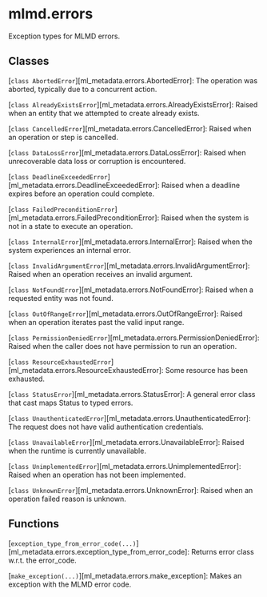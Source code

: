 # mlmd.errors

Exception types for MLMD errors.

## Classes

[`class AbortedError`][ml_metadata.errors.AbortedError]: The operation was aborted, typically due to a concurrent action.

[`class AlreadyExistsError`][ml_metadata.errors.AlreadyExistsError]: Raised when an entity that we attempted to create already exists.

[`class CancelledError`][ml_metadata.errors.CancelledError]: Raised when an operation or step is cancelled.

[`class DataLossError`][ml_metadata.errors.DataLossError]: Raised when unrecoverable data loss or corruption is encountered.

[`class DeadlineExceededError`][ml_metadata.errors.DeadlineExceededError]: Raised when a deadline expires before an operation could complete.

[`class FailedPreconditionError`][ml_metadata.errors.FailedPreconditionError]: Raised when the system is not in a state to execute an operation.

[`class InternalError`][ml_metadata.errors.InternalError]: Raised when the system experiences an internal error.

[`class InvalidArgumentError`][ml_metadata.errors.InvalidArgumentError]: Raised when an operation receives an invalid argument.

[`class NotFoundError`][ml_metadata.errors.NotFoundError]: Raised when a requested entity was not found.

[`class OutOfRangeError`][ml_metadata.errors.OutOfRangeError]: Raised when an operation iterates past the valid input range.

[`class PermissionDeniedError`][ml_metadata.errors.PermissionDeniedError]: Raised when the caller does not have permission to run an operation.

[`class ResourceExhaustedError`][ml_metadata.errors.ResourceExhaustedError]: Some resource has been exhausted.

[`class StatusError`][ml_metadata.errors.StatusError]: A general error class that cast maps Status to typed errors.

[`class UnauthenticatedError`][ml_metadata.errors.UnauthenticatedError]: The request does not have valid authentication credentials.

[`class UnavailableError`][ml_metadata.errors.UnavailableError]: Raised when the runtime is currently unavailable.

[`class UnimplementedError`][ml_metadata.errors.UnimplementedError]: Raised when an operation has not been implemented.

[`class UnknownError`][ml_metadata.errors.UnknownError]: Raised when an operation failed reason is unknown.

## Functions

[`exception_type_from_error_code(...)`][ml_metadata.errors.exception_type_from_error_code]: Returns error class w.r.t. the error_code.

[`make_exception(...)`][ml_metadata.errors.make_exception]: Makes an exception with the MLMD error code.

